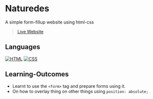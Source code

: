 # Naturedes
A simple form-fillup website using html-css

> [Live Website](https://mathdebate09.github.io/naturedes-form/)

## Languages
[![HTML](https://img.shields.io/badge/-HTML-000?style=for-the-badge&logo=html5)](#) [![CSS](https://img.shields.io/badge/-CSS-000?style=for-the-badge&logo=css3&logoColor=1572B6)](#)

## Learning-Outcomes
- Learnt to use the `<form>` tag and prepare forms using it.
- On how to overlay thing on other things using `position: absolute;`